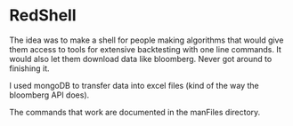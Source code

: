 RedShell
========
The idea was to make a shell for people making algorithms that would
give them access to tools for extensive backtesting with one line
commands. It would also let them download data like bloomberg. Never
got around to finishing it.

I used mongoDB to transfer data into excel files (kind of the way the bloomberg API does).

The commands that work are documented in the manFiles directory.
